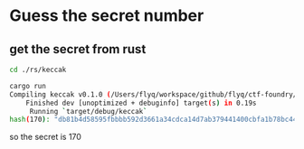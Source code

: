 # Guess the secret number

## get the secret from rust 

```sh
cd ./rs/keccak

cargo run
Compiling keccak v0.1.0 (/Users/flyq/workspace/github/flyq/ctf-foundry/Capture_the_Ether/Lotteries/Guess_the_secret_number/rs/keccak)
    Finished dev [unoptimized + debuginfo] target(s) in 0.19s
     Running `target/debug/keccak`
hash(170): "db81b4d58595fbbbb592d3661a34cdca14d7ab379441400cbfa1b78bc447c365"
```

so the secret is 170

